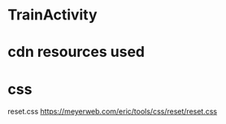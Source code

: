 # TrainActivity

# cdn resources used

# css
reset.css
https://meyerweb.com/eric/tools/css/reset/reset.css